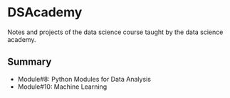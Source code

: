 # DSAcademy
Notes and projects of the data science course taught by the data science academy.

## Summary

- Module#8: Python Modules for Data Analysis
- Module#10: Machine Learning
